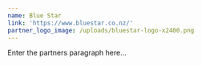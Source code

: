 ```yaml
---
name: Blue Star
link: 'https://www.bluestar.co.nz/'
partner_logo_image: /uploads/bluestar-logo-x2400.png
---
```


Enter the partners paragraph here…